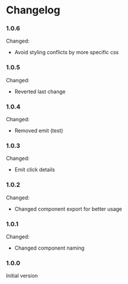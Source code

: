 # Changelog

### 1.0.6

Changed:
 
- Avoid styling conflicts by more specific css

### 1.0.5

Changed:
 
- Reverted last change

### 1.0.4

Changed:
 
- Removed emit (test)

### 1.0.3

Changed:
 
- Emit click details

### 1.0.2

Changed:
 
- Changed component export for better usage

### 1.0.1

Changed:
 
- Changed component naming

### 1.0.0

Initial version
